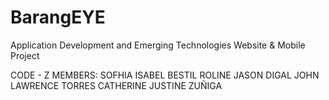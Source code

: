 # BarangEYE
Application Development and Emerging Technologies 
Website &amp; Mobile Project

CODE - Z
  MEMBERS:
    SOFHIA ISABEL BESTIL
    ROLINE JASON DIGAL
    JOHN LAWRENCE TORRES
    CATHERINE JUSTINE ZUÑIGA

